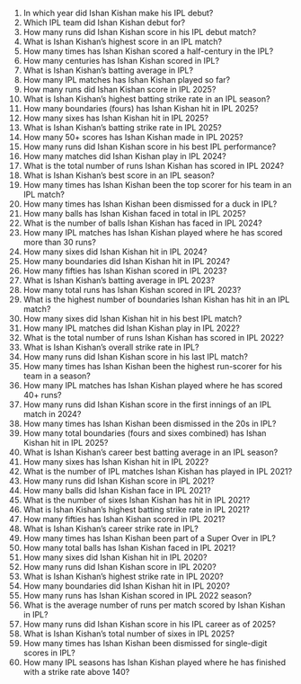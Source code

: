 1. In which year did Ishan Kishan make his IPL debut?  
2. Which IPL team did Ishan Kishan debut for?  
3. How many runs did Ishan Kishan score in his IPL debut match?  
4. What is Ishan Kishan’s highest score in an IPL match?  
5. How many times has Ishan Kishan scored a half-century in the IPL?  
6. How many centuries has Ishan Kishan scored in IPL?  
7. What is Ishan Kishan’s batting average in IPL?  
8. How many IPL matches has Ishan Kishan played so far?  
9. How many runs did Ishan Kishan score in IPL 2025?  
10. What is Ishan Kishan’s highest batting strike rate in an IPL season?  
11. How many boundaries (fours) has Ishan Kishan hit in IPL 2025?  
12. How many sixes has Ishan Kishan hit in IPL 2025?  
13. What is Ishan Kishan’s batting strike rate in IPL 2025?  
14. How many 50+ scores has Ishan Kishan made in IPL 2025?  
15. How many runs did Ishan Kishan score in his best IPL performance?  
16. How many matches did Ishan Kishan play in IPL 2024?  
17. What is the total number of runs Ishan Kishan has scored in IPL 2024?  
18. What is Ishan Kishan’s best score in an IPL season?  
19. How many times has Ishan Kishan been the top scorer for his team in an IPL match?  
20. How many times has Ishan Kishan been dismissed for a duck in IPL?  
21. How many balls has Ishan Kishan faced in total in IPL 2025?  
22. What is the number of balls Ishan Kishan has faced in IPL 2024?  
23. How many IPL matches has Ishan Kishan played where he has scored more than 30 runs?  
24. How many sixes did Ishan Kishan hit in IPL 2024?  
25. How many boundaries did Ishan Kishan hit in IPL 2024?  
26. How many fifties has Ishan Kishan scored in IPL 2023?  
27. What is Ishan Kishan’s batting average in IPL 2023?  
28. How many total runs has Ishan Kishan scored in IPL 2023?  
29. What is the highest number of boundaries Ishan Kishan has hit in an IPL match?  
30. How many sixes did Ishan Kishan hit in his best IPL match?  
31. How many IPL matches did Ishan Kishan play in IPL 2022?  
32. What is the total number of runs Ishan Kishan has scored in IPL 2022?  
33. What is Ishan Kishan’s overall strike rate in IPL?  
34. How many runs did Ishan Kishan score in his last IPL match?  
35. How many times has Ishan Kishan been the highest run-scorer for his team in a season?  
36. How many IPL matches has Ishan Kishan played where he has scored 40+ runs?  
37. How many runs did Ishan Kishan score in the first innings of an IPL match in 2024?  
38. How many times has Ishan Kishan been dismissed in the 20s in IPL?  
39. How many total boundaries (fours and sixes combined) has Ishan Kishan hit in IPL 2025?  
40. What is Ishan Kishan’s career best batting average in an IPL season?  
41. How many sixes has Ishan Kishan hit in IPL 2022?  
42. What is the number of IPL matches Ishan Kishan has played in IPL 2021?  
43. How many runs did Ishan Kishan score in IPL 2021?  
44. How many balls did Ishan Kishan face in IPL 2021?  
45. What is the number of sixes Ishan Kishan has hit in IPL 2021?  
46. What is Ishan Kishan’s highest batting strike rate in IPL 2021?  
47. How many fifties has Ishan Kishan scored in IPL 2021?  
48. What is Ishan Kishan’s career strike rate in IPL?  
49. How many times has Ishan Kishan been part of a Super Over in IPL?  
50. How many total balls has Ishan Kishan faced in IPL 2021?  
51. How many sixes did Ishan Kishan hit in IPL 2020?  
52. How many runs did Ishan Kishan score in IPL 2020?  
53. What is Ishan Kishan’s highest strike rate in IPL 2020?  
54. How many boundaries did Ishan Kishan hit in IPL 2020?  
55. How many runs has Ishan Kishan scored in IPL 2022 season?  
56. What is the average number of runs per match scored by Ishan Kishan in IPL?  
57. How many runs did Ishan Kishan score in his IPL career as of 2025?  
58. What is Ishan Kishan’s total number of sixes in IPL 2025?  
59. How many times has Ishan Kishan been dismissed for single-digit scores in IPL?  
60. How many IPL seasons has Ishan Kishan played where he has finished with a strike rate above 140?  